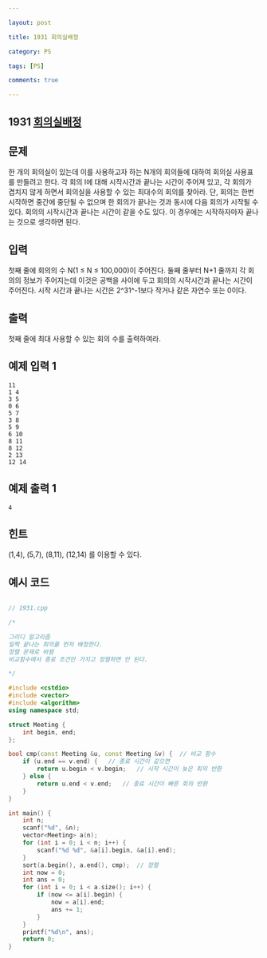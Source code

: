 ```yaml
---

layout: post

title: 1931 회의실배정

category: PS

tags: [PS]

comments: true

---
```


## 1931 [회의실배정](https://www.acmicpc.net/problem/1931)

## 문제

한 개의 회의실이 있는데 이를 사용하고자 하는 N개의 회의들에 대하여 회의실 사용표를 만들려고 한다. 각 회의 I에 대해 시작시간과 끝나는 시간이 주어져 있고, 각 회의가 겹치지 않게 하면서 회의실을 사용할 수 있는 최대수의 회의를 찾아라. 단, 회의는 한번 시작하면 중간에 중단될 수 없으며 한 회의가 끝나는 것과 동시에 다음 회의가 시작될 수 있다. 회의의 시작시간과 끝나는 시간이 같을 수도 있다. 이 경우에는 시작하자마자 끝나는 것으로 생각하면 된다.

## 입력

첫째 줄에 회의의 수 N(1 ≤ N ≤ 100,000)이 주어진다. 둘째 줄부터 N+1 줄까지 각 회의의 정보가 주어지는데 이것은 공백을 사이에 두고 회의의 시작시간과 끝나는 시간이 주어진다. 시작 시간과 끝나는 시간은 2^31^-1보다 작거나 같은 자연수 또는 0이다.

## 출력

첫째 줄에 최대 사용할 수 있는 회의 수를 출력하여라.

## 예제 입력 1

~~~
11
1 4
3 5
0 6
5 7
3 8
5 9
6 10
8 11
8 12
2 13
12 14
~~~

## 예제 출력 1

~~~
4
~~~

## 힌트

(1,4), (5,7), (8,11), (12,14) 를 이용할 수 있다.

## 예시 코드

```cpp

// 1931.cpp

/*

그리디 알고리즘
일찍 끝나는 회의를 먼저 배정한다.
정렬 문제로 바뀜
비교함수에서 종료 조건만 가지고 정렬하면 안 된다.

*/

#include <cstdio>
#include <vector>
#include <algorithm>
using namespace std;

struct Meeting {
    int begin, end;
};

bool cmp(const Meeting &u, const Meeting &v) {	// 비교 함수
    if (u.end == v.end) {	// 종료 시간이 같으면
        return u.begin < v.begin;	// 시작 시간이 늦은 회의 반환
    } else {
        return u.end < v.end;	// 종료 시간이 빠른 회의 반환
    }
}

int main() {
    int n;
    scanf("%d", &n);
    vector<Meeting> a(n);
    for (int i = 0; i < n; i++) {
        scanf("%d %d", &a[i].begin, &a[i].end);
    }
    sort(a.begin(), a.end(), cmp);	// 정렬
    int now = 0;
    int ans = 0;
    for (int i = 0; i < a.size(); i++) {
        if (now <= a[i].begin) {
            now = a[i].end;
            ans += 1;
        }
    }
    printf("%d\n", ans);
    return 0;
}

```